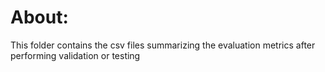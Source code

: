 # About:
This folder contains the csv files summarizing the evaluation metrics after performing validation or testing

